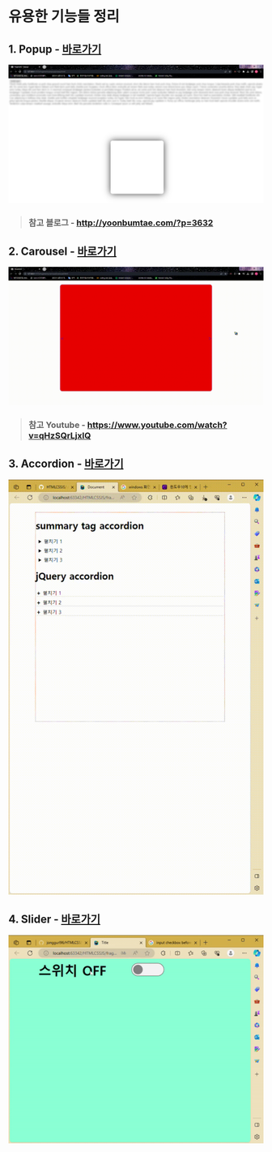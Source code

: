 # 유용한 기능들 정리
## 1. Popup - [바로가기](popup)
![popup](resources/imgs/popup.PNG)
> ### 참고 블로그 - http://yoonbumtae.com/?p=3632

## 2. Carousel - [바로가기](carousel)
![carousel](resources/gifs/carousel.gif)
> ### 참고 Youtube - https://www.youtube.com/watch?v=qHzSQrLjxlQ

## 3. Accordion - [바로가기](accordion)
![accordion](resources/gifs/accordion.gif)

## 4. Slider - [바로가기](slider)
![slider](resources/gifs/slider.gif)